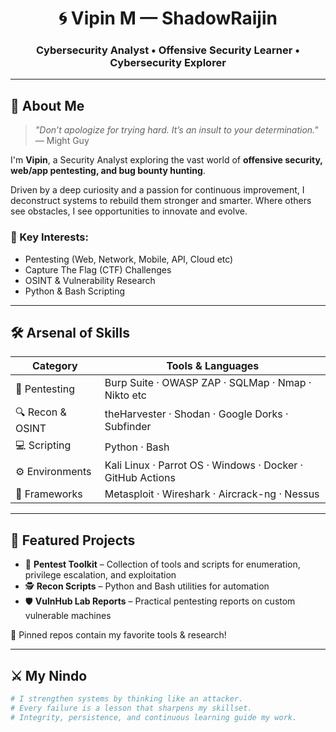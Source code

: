 <h1 align="center">🌀 Vipin M — ShadowRaijin</h1>

<h3 align="center">Cybersecurity Analyst • Offensive Security Learner • Cybersecurity Explorer</h3>


---

## 🧠 About Me

> *"Don’t apologize for trying hard. It’s an insult to your determination."* — Might Guy

I'm **Vipin**, a Security Analyst exploring the vast world of **offensive security, web/app pentesting, and bug bounty hunting**.

Driven by a deep curiosity and a passion for continuous improvement, I deconstruct systems to rebuild them stronger and smarter.
Where others see obstacles, I see opportunities to innovate and evolve.

### 📌 Key Interests:
- Pentesting (Web, Network, Mobile, API, Cloud etc)
- Capture The Flag (CTF) Challenges
- OSINT & Vulnerability Research
- Python & Bash Scripting

---

## 🛠️ Arsenal of Skills

| Category        | Tools & Languages                                                   |
|----------------|----------------------------------------------------------------------|
| 🔐 Pentesting   | Burp Suite · OWASP ZAP · SQLMap · Nmap · Nikto etc                  |
| 🔍 Recon & OSINT| theHarvester · Shodan · Google Dorks · Subfinder                    |
| 💻 Scripting    | Python · Bash                                                       |
| ⚙️ Environments | Kali Linux · Parrot OS · Windows · Docker · GitHub Actions          |
| 🔧 Frameworks   | Metasploit · Wireshark · Aircrack-ng · Nessus                       |

---

## 🧪 Featured Projects

- 🧰 **Pentest Toolkit** – Collection of tools and scripts for enumeration, privilege escalation, and exploitation  
- 🕵️ **Recon Scripts** – Python and Bash utilities for automation  
- 🛡️ **VulnHub Lab Reports** – Practical pentesting reports on custom vulnerable machines

📌 Pinned repos contain my favorite tools & research!

---

## ⚔️ My Nindo

```bash
# I strengthen systems by thinking like an attacker.
# Every failure is a lesson that sharpens my skillset.
# Integrity, persistence, and continuous learning guide my work.
